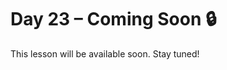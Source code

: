 # Day 23 – Coming Soon 🔒

This lesson will be available soon. Stay tuned!

<!-- If you're contributing, add diagrams to: ../assets/day23.png -->

